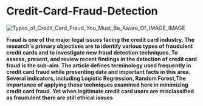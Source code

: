 # Credit-Card-Fraud-Detection


![Types_of_Credit_Card_Fraud_You_Must_Be_Aware_Of_IMAGE_IMAGE](https://user-images.githubusercontent.com/65784117/180936732-2be52393-aed8-47fe-8b8d-e78fa5045b30.jpg)




**Fraud is one of the major legal issues facing the credit card industry. The research's primary objectives are to identify various types of fraudulent credit cards and to investigate new fraud detection techniques. To assess, present, and review recent findings in the detection of credit card fraud is the sub-aim. The article defines terminology used frequently in credit card fraud while presenting data and important facts in this area. Several indicators, including Logistic Regression, Random Forest,The importance of applying these techniques examined here in minimizing credit card fraud. Yet when legitimate credit card users are misclassified as fraudulent there are still ethical issues**
